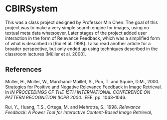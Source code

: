 CBIRSystem
==========
This was a class project designed by Professor Min Chen. 
The goal of this project was to make a very simple search engine for images, using no textual meta data whatsoever. Later stages of the project added user interaction in the form of Relevance Feedback, which was a simplified form of what is described in [Rui et al. 1998]. I also read another article for a broader perspective, but only ended up using techniques described in the classroom lectures [Müller et al. 2000].

References
----------

Müller, H., Müller, W., Marchand-Maillet, S., Pun, T. and Squire, D.M., 2000. Strategies for
     Positive and Negative Relevance Feedback in Image Retrieval. In *IN PROCEEDINGS OF THE
     15TH INTERNATIONAL CONFERENCE ON PATTERN RECOGNITION (ICPR 2000.* IEEE, pp. 1043–1046.

Rui, Y., Huang, T.S., Ortega, M. and Mehrotra, S., 1998. *Relevance Feedback: A Power Tool for
     Interactive Content-Based Image Retrieval,*
